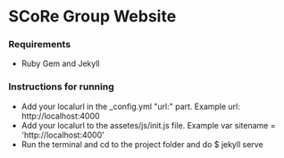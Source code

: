 # SCoRe Group Website

### Requirements
- Ruby Gem and Jekyll

### Instructions for running
- Add your localurl in the _config.yml "url:" part. Example url: http://localhost:4000
- Add your localurl to the assetes/js/init.js file. Example var sitename = 'http://localhost:4000'
- Run the terminal and cd to the project folder and do $ jekyll serve
